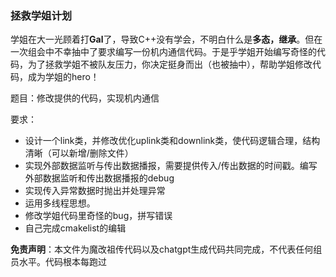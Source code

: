 ### 拯救学姐计划

学姐在大一光顾着打**Gal**了，导致C++没有学会，不明白什么是**多态，继承**。但在一次组会中不幸抽中了要求编写一份机内通信代码。于是乎学姐开始编写奇怪的代码，为了拯救学姐不被队友压力，你决定挺身而出（也被抽中），帮助学姐修改代码，成为学姐的hero！

题目：修改提供的代码，实现机内通信

要求：
+ 设计一个link类，并修改优化uplink类和downlink类，使代码逻辑合理，结构清晰（可以新增/删除文件）
+ 实现外部数据监听与传出数据播报，需要提供传入/传出数据的时间戳。编写外部数据监听和传出数据播报的debug
+ 实现传入异常数据时抛出并处理异常
+ 运用多线程思想。
+ 修改学姐代码里奇怪的bug，拼写错误
+ 自己完成cmakelist的编辑

**免责声明**：本文件为魔改祖传代码以及chatgpt生成代码共同完成，不代表任何组员水平。代码根本每跑过